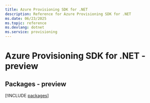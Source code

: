 ```yaml
---
title: Azure Provisioning SDK for .NET
description: Reference for Azure Provisioning SDK for .NET
ms.date: 06/23/2025
ms.topic: reference
ms.devlang: dotnet
ms.service: provisioning
---
```

# Azure Provisioning SDK for .NET - preview
## Packages - preview
[!INCLUDE [packages](provisioning-index.md)]
